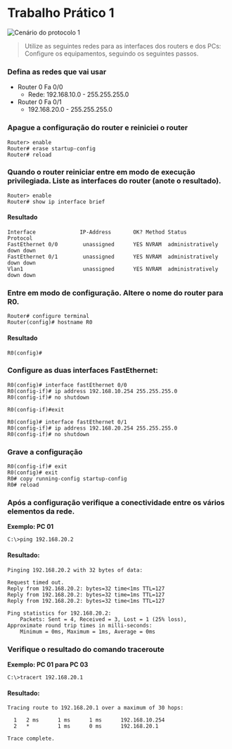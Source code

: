 # Trabalho Prático 1

<div class="card-dcn">
    <img src="/images/data_communication_and_computer_network/practical/1R2L.png" alt="Cenário do protocolo 1"/>
</div>

> Utilize as seguintes redes para as interfaces dos routers e dos PCs: Configure os equipamentos, seguindo os seguintes passos.

### Defina as redes que vai usar
- Router 0 Fa 0/0
    - Rede: 192.168.10.0 - 255.255.255.0
- Router 0 Fa 0/1
    - 192.168.20.0 - 255.255.255.0

### Apague a configuração do router e reiniciei o router
```batch
Router> enable
Router# erase startup-config
Router# reload
```

### Quando o router reiniciar entre em modo de execução privilegiada. Liste as interfaces do router (anote o resultado).
```batch
Router> enable
Router# show ip interface brief
```
#### Resultado
```batch
Interface              IP-Address       OK? Method Status               Protocol
FastEthernet 0/0        unassigned      YES NVRAM  administratively down down
FastEthernet 0/1        unassigned      YES NVRAM  administratively down down
Vlan1                   unassigned      YES NVRAM  administratively down down
```

### Entre em modo de configuração. Altere o nome do router para R0.
```batch
Router# configure terminal
Router(config)# hostname R0
```
#### Resultado
```batch
R0(config)#
```

### Configure as duas interfaces FastEthernet:
```batch
R0(config)# interface fastEthernet 0/0
R0(config-if)# ip address 192.168.10.254 255.255.255.0
R0(config-if)# no shutdown

R0(config-if)#exit

R0(config)# interface fastEthernet 0/1
R0(config-if)# ip address 192.168.20.254 255.255.255.0
R0(config-if)# no shutdown
```
### Grave a configuração
```batch
R0(config-if)# exit
R0(config)# exit
R0# copy running-config startup-config
R0# reload
```

### Após a configuração verifique a conectividade entre os vários elementos da rede.
__Exemplo: PC 01__
```batch
C:\>ping 192.168.20.2
```
#### Resultado:
```batch
Pinging 192.168.20.2 with 32 bytes of data:

Request timed out.
Reply from 192.168.20.2: bytes=32 time<1ms TTL=127
Reply from 192.168.20.2: bytes=32 time=1ms TTL=127
Reply from 192.168.20.2: bytes=32 time<1ms TTL=127

Ping statistics for 192.168.20.2:
    Packets: Sent = 4, Received = 3, Lost = 1 (25% loss),
Approximate round trip times in milli-seconds:
    Minimum = 0ms, Maximum = 1ms, Average = 0ms
```

### Verifique o resultado do comando traceroute
__Exemplo: PC 01 para PC 03__
```batch
C:\>tracert 192.168.20.1
```
#### Resultado:
```batch
Tracing route to 192.168.20.1 over a maximum of 30 hops:

  1   2 ms      1 ms      1 ms      192.168.10.254
  2   *         1 ms      0 ms      192.168.20.1

Trace complete.
```